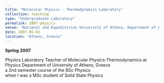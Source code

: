 ```yaml
---
title: "Molecular Physics - Thermodynamics Laboratory"
collection: teaching
type: "Undergraduate Laboratory"
permalink: 2007-physics
venue: "National and Kapodistrian University of Athens, Department of Physics"
date: 2007-05-01
location: "Athens, Greece"
---
```


**Spring 2007**  

Physics Laboratory Teacher of Molecular Physics-Thermodynamics at Physics Department of University of Athens, Greece  
a 2nd semester course of the BSc Physics  
when I was a MSc student of Solid State Physics

